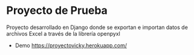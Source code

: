 # Proyecto de Prueba
Proyecto desarrollado en Django donde se exportan e importan datos de archivos Excel a través de la librería openpyxl
- Demo https://proyectovicky.herokuapp.com/
